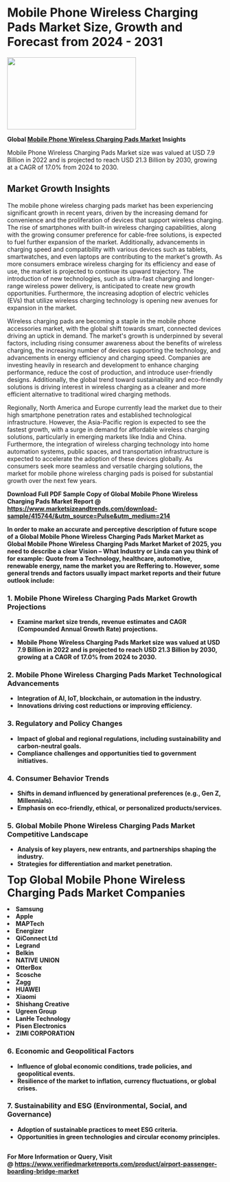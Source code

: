 <H1>Mobile Phone Wireless Charging Pads Market Size, Growth and Forecast from 2024 - 2031</H1><img class="aligncenter size-medium wp-image-584254" src="https://thirdeyenews.in/wp-content/uploads/2024/09/Global-Market-Research-300x168.jpeg" alt="" width="300" height="168" /><p><strong>Global&nbsp;<a href="https://www.marketsizeandtrends.com/download-sample/415744/&amp;utm_source=Pulse&amp;utm_medium=214">Mobile Phone Wireless Charging Pads Market</a> Insights</strong></p><p>Mobile Phone Wireless Charging Pads Market size was valued at USD 7.9 Billion in 2022 and is projected to reach USD 21.3 Billion by 2030, growing at a CAGR of 17.0% from 2024 to 2030.</p><p><h2>Market Growth Insights</h2> <p>The mobile phone wireless charging pads market has been experiencing significant growth in recent years, driven by the increasing demand for convenience and the proliferation of devices that support wireless charging. The rise of smartphones with built-in wireless charging capabilities, along with the growing consumer preference for cable-free solutions, is expected to fuel further expansion of the market. Additionally, advancements in charging speed and compatibility with various devices such as tablets, smartwatches, and even laptops are contributing to the market's growth. As more consumers embrace wireless charging for its efficiency and ease of use, the market is projected to continue its upward trajectory. The introduction of new technologies, such as ultra-fast charging and longer-range wireless power delivery, is anticipated to create new growth opportunities. Furthermore, the increasing adoption of electric vehicles (EVs) that utilize wireless charging technology is opening new avenues for expansion in the market.</p> <p><strong></strong></p> <p>Wireless charging pads are becoming a staple in the mobile phone accessories market, with the global shift towards smart, connected devices driving an uptick in demand. The market's growth is underpinned by several factors, including rising consumer awareness about the benefits of wireless charging, the increasing number of devices supporting the technology, and advancements in energy efficiency and charging speed. Companies are investing heavily in research and development to enhance charging performance, reduce the cost of production, and introduce user-friendly designs. Additionally, the global trend toward sustainability and eco-friendly solutions is driving interest in wireless charging as a cleaner and more efficient alternative to traditional wired charging methods.</p> <p>Regionally, North America and Europe currently lead the market due to their high smartphone penetration rates and established technological infrastructure. However, the Asia-Pacific region is expected to see the fastest growth, with a surge in demand for affordable wireless charging solutions, particularly in emerging markets like India and China. Furthermore, the integration of wireless charging technology into home automation systems, public spaces, and transportation infrastructure is expected to accelerate the adoption of these devices globally. As consumers seek more seamless and versatile charging solutions, the market for mobile phone wireless charging pads is poised for substantial growth over the next few years.</p> <p><strong></p><p><span class=""><strong>Download Full PDF Sample Copy of Global Mobile Phone Wireless Charging Pads Market Report</strong> @ <a href="https://www.marketsizeandtrends.com/download-sample/415744/&amp;utm_source=Pulse&amp;utm_medium=214" target="_blank">https://www.marketsizeandtrends.com/download-sample/415744/&amp;utm_source=Pulse&amp;utm_medium=214</a></span></p><p>In order to make an accurate and perceptive description of future scope of a Global&nbsp;Mobile Phone Wireless Charging Pads Market Market as Global&nbsp;Mobile Phone Wireless Charging Pads Market Market of 2025, you need to describe a clear Vision &ndash; What Industry or Linda can you think of for example: Quote from a Technology, healthcare, automotive, renewable energy, name the market you are Reffering to. However, some general trends and factors usually impact market reports and their future outlook include:</p><h3>1.&nbsp;<strong>Mobile Phone Wireless Charging Pads Market Growth Projections</strong></h3><ul><li>Examine market size trends, revenue estimates and CAGR (Compounded Annual Growth Rate) projections.</li><li><p>Mobile Phone Wireless Charging Pads Market size was valued at USD 7.9 Billion in 2022 and is projected to reach USD 21.3 Billion by 2030, growing at a CAGR of 17.0% from 2024 to 2030.</p></li></ul><h3>2.&nbsp;<strong>Mobile Phone Wireless Charging Pads Market Technological Advancements</strong></h3><ul><li>Integration of AI, IoT, blockchain, or automation in the industry.</li><li>Innovations driving cost reductions or improving efficiency.</li></ul><h3>3.&nbsp;<strong>Regulatory and Policy Changes</strong></h3><ul><li>Impact of global and regional regulations, including sustainability and carbon-neutral goals.</li><li>Compliance challenges and opportunities tied to government initiatives.</li></ul><h3>4.&nbsp;<strong>Consumer Behavior Trends</strong></h3><ul><li>Shifts in demand influenced by generational preferences (e.g., Gen Z, Millennials).</li><li>Emphasis on eco-friendly, ethical, or personalized products/services.</li></ul><h3>5.&nbsp;<strong>Global Mobile Phone Wireless Charging Pads Market Competitive Landscape</strong></h3><ul><li>Analysis of key players, new entrants, and partnerships shaping the industry.</li><li>Strategies for differentiation and market penetration.</li></ul><p data-pm-slice="1 1 []"><span style="color: inherit; font-family: inherit; font-size: 25px;">Top Global Mobile Phone Wireless Charging Pads Market Companies</span></p><div class="" data-test-id=""><p><li>Samsung</li><li> Apple</li><li> MAPTech</li><li> Energizer</li><li> QiConnect Ltd</li><li> Legrand</li><li> Belkin</li><li> NATIVE UNION</li><li> OtterBox</li><li> Scosche</li><li> Zagg</li><li> HUAWEI</li><li> Xiaomi</li><li> Shishang Creative</li><li> Ugreen Group</li><li> LanHe Technology</li><li> Pisen Electronics</li><li> ZIMI CORPORATION</li></p></div><h3>6.&nbsp;<strong>Economic and Geopolitical Factors</strong></h3><ul><li>Influence of global economic conditions, trade policies, and geopolitical events.</li><li>Resilience of the market to inflation, currency fluctuations, or global crises.</li></ul><h3>7.&nbsp;<strong>Sustainability and ESG (Environmental, Social, and Governance)</strong></h3><ul><li>Adoption of sustainable practices to meet ESG criteria.</li><li>Opportunities in green technologies and circular economy principles.</li></ul><h2><strong style="font-size: 14px;">For More Information or Query, Visit @&nbsp;</strong><a style="background-color: #ffffff; font-size: 14px;" href="https://www.marketsizeandtrends.com/report/mobile-phone-wireless-charging-pads-market/" target="_blank">https://www.verifiedmarketreports.com/product/airport-passenger-boarding-bridge-market</a></h2>
